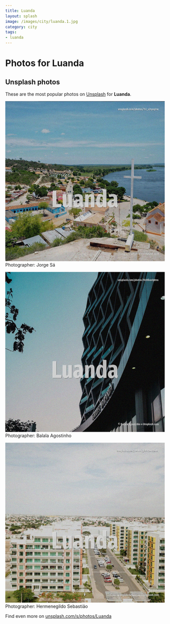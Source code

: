 ```yaml
---
title: Luanda
layout: splash
image: /images/city/luanda.1.jpg
category: city
tags:
- luanda
---
```

# Photos for Luanda
 
## Unsplash photos
These are the most popular photos on [Unsplash](https://unsplash.com) for **Luanda**.
 
![Luanda](/images/city/luanda.1.jpg)
Photographer:  Jorge Sá
 
![Luanda](/images/city/luanda.2.jpg)
Photographer:  Balala Agostinho
 
![Luanda](/images/city/luanda.3.jpg)
Photographer:  Hermenegildo Sebastião
 
Find even more on [unsplash.com/s/photos/Luanda](https://unsplash.com/s/photos/Luanda)
 
